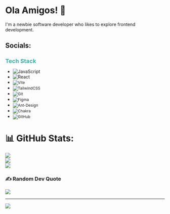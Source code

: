 # Ola Amigos! 👋 
I'm a newbie software developer who likes to explore frontend development.


## Socials:

<h2 style="color: #38B2AC; font-size: 18px;">Tech Stack</h2>

- <span style="font-size: px;">![JavaScript](https://img.shields.io/badge/javascript-%23323330.svg?style=for-the-badge&logo=javascript&logoColor=%23F7DF1E)</span>
- <span style="font-size: px;">![React](https://img.shields.io/badge/react-%2320232a.svg?style=for-the-badge&logo=react&logoColor=%2361DAFB)</span>
- <span style="font-size: 12px;">![Vite](https://img.shields.io/badge/vite-%23646CFF.svg?style=for-the-badge&logo=vite&logoColor=white)</span>
- <span style="font-size: 12px;">![TailwindCSS](https://img.shields.io/badge/tailwindcss-%2338B2AC.svg?style=for-the-badge&logo=tailwind-css&logoColor=white)</span>
- <span style="font-size: 12px;">![Git](https://img.shields.io/badge/git-%23F05033.svg?style=for-the-badge&logo=git&logoColor=white)</span>
- <span style="font-size: 12px;">![Figma](https://img.shields.io/badge/figma-%23F24E1E.svg?style=for-the-badge&logo=figma&logoColor=white)</span>
- <span style="font-size: 12px;">![Ant-Design](https://img.shields.io/badge/-AntDesign-%230170FE?style=for-the-badge&logo=ant-design&logoColor=white)</span>
- <span style="font-size: 12px;">![Chakra](https://img.shields.io/badge/chakra-%234ED1C5.svg?style=for-the-badge&logo=chakraui&logoColor=white)</span>
- <span style="font-size: 12px;">![GitHub](https://img.shields.io/badge/github-%23121011.svg?style=for-the-badge&logo=github&logoColor=white)</span>


# 📊 GitHub Stats:
![](https://github-readme-stats.vercel.app/api?username=dev-jasp&theme=dark&hide_border=false&include_all_commits=true&count_private=true)<br/>
![](https://github-readme-streak-stats.herokuapp.com/?user=dev-jasp&theme=dark&hide_border=false)<br/>
![](https://github-readme-stats.vercel.app/api/top-langs/?username=dev-jasp&theme=dark&hide_border=false&include_all_commits=true&count_private=true&layout=compact)

### ✍️ Random Dev Quote
![](https://quotes-github-readme.vercel.app/api?type=horizontal&theme=tokyonight)

---
[![](https://visitcount.itsvg.in/api?id=dev-jasp&icon=0&color=0)](https://visitcount.itsvg.in)

<!-- Proudly created with GPRM ( https://gprm.itsvg.in ) -->
